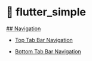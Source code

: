 # :rocket: flutter_simple

[## Navigation](https://github.com/Goolpe/flutter_simple/blob/master/lib/examples/navigation/navigation.dart)

 - [Top Tab Bar Navigation](https://github.com/Goolpe/flutter_simple/blob/master/lib/examples/navigation/navigationTopTabBar.dart)

 - [Bottom Tab Bar Navigation](https://github.com/Goolpe/flutter_simple/blob/master/lib/examples/navigation/navigationBottomTabBar.dart)